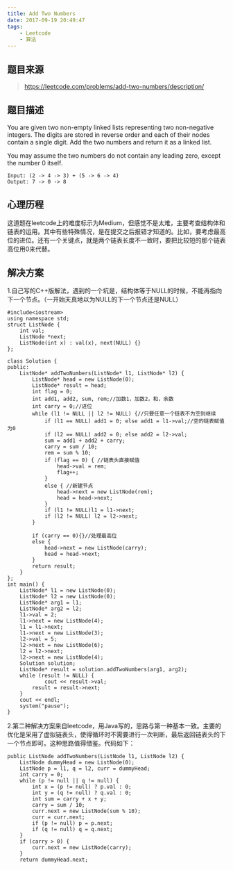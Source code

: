 ```yaml
---
title: Add Two Numbers
date: 2017-09-19 20:49:47
tags:
    - Leetcode
    - 算法
---
```


## 题目来源

> https://leetcode.com/problems/add-two-numbers/description/

## 题目描述

You are given two non-empty linked lists representing two non-negative integers. The digits are stored in reverse order and each of their nodes contain a single digit. Add the two numbers and return it as a linked list.

You may assume the two numbers do not contain any leading zero, except the number 0 itself.

<!--more-->

```
Input: (2 -> 4 -> 3) + (5 -> 6 -> 4)
Output: 7 -> 0 -> 8
```

## 心理历程

这道题在leetcode上的难度标示为Medium，但感觉不是太难，主要考查结构体和链表的运用。其中有些特殊情况，是在提交之后报错才知道的。比如，要考虑最高位的进位。还有一个关键点，就是两个链表长度不一致时，要把比较短的那个链表高位用0来代替。

## 解决方案

1.自己写的C++版解法，遇到的一个坑是，结构体等于NULL的时候，不能再指向下一个节点。（一开始天真地以为NULL的下一个节点还是NULL）

```
#include<iostream>
using namespace std;
struct ListNode {
    int val;
    ListNode *next;
    ListNode(int x) : val(x), next(NULL) {}
};

class Solution {
public:
	ListNode* addTwoNumbers(ListNode* l1, ListNode* l2) {
		ListNode* head = new ListNode(0);
		ListNode* result = head;
		int flag = 0;
		int add1, add2, sum, rem;//加数1，加数2，和，余数
		int carry = 0;//进位
		while (l1 != NULL || l2 != NULL) {//只要任意一个链表不为空则继续
			if (l1 == NULL) add1 = 0; else add1 = l1->val;//空的链表赋值为0
			if (l2 == NULL) add2 = 0; else add2 = l2->val;
			sum = add1 + add2 + carry;
			carry = sum / 10;
			rem = sum % 10;
			if (flag == 0) { //链表头直接赋值
				head->val = rem;
				flag++;
			}
			else { //新建节点
				head->next = new ListNode(rem);
				head = head->next;
			}
			if (l1 != NULL)l1 = l1->next;
			if (l2 != NULL) l2 = l2->next;
		}

		if (carry == 0){}//处理最高位
		else {
			head->next = new ListNode(carry);
			head = head->next;
		}
		return result;
	}
};
int main() {
	ListNode* l1 = new ListNode(0);
	ListNode* l2 = new ListNode(0);
	ListNode* arg1 = l1;
	ListNode* arg2 = l2;
	l1->val = 2;
	l1->next = new ListNode(4);
	l1 = l1->next;
	l1->next = new ListNode(3);
	l2->val = 5;
	l2->next = new ListNode(6);
	l2 = l2->next;
	l2->next = new ListNode(4);
	Solution solution;
	ListNode* result = solution.addTwoNumbers(arg1, arg2);
	while (result != NULL) {
			cout << result->val;
		result = result->next;
	}
	cout << endl;
	system("pause");
}
```

2.第二种解决方案来自leetcode，用Java写的，思路与第一种基本一致。主要的优化是采用了虚拟链表头，使得循环时不需要进行一次判断，最后返回链表头的下一个节点即可。这种思路值得借鉴。代码如下：

```
public ListNode addTwoNumbers(ListNode l1, ListNode l2) {
    ListNode dummyHead = new ListNode(0);
    ListNode p = l1, q = l2, curr = dummyHead;
    int carry = 0;
    while (p != null || q != null) {
        int x = (p != null) ? p.val : 0;
        int y = (q != null) ? q.val : 0;
        int sum = carry + x + y;
        carry = sum / 10;
        curr.next = new ListNode(sum % 10);
        curr = curr.next;
        if (p != null) p = p.next;
        if (q != null) q = q.next;
    }
    if (carry > 0) {
        curr.next = new ListNode(carry);
    }
    return dummyHead.next;

```